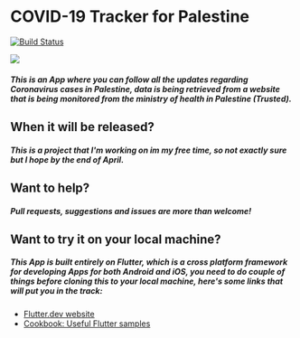 # COVID-19 Tracker for Palestine

[![Build Status](https://travis-ci.org/joemccann/dillinger.svg?branch=master)](https://travis-ci.org/joemccann/dillinger)

![](https://pandao.github.io/editor.md/images/logos/editormd-logo-180x180.png)

##### This is an App where you can follow all the updates regarding Coronavirus cases in Palestine, data is being retrieved from a website that is being monitored from the ministry of health in Palestine (Trusted).

## When it will be released?
##### This is a project that I'm working on im my free time, so not exactly sure but I hope by the end of April.

## Want to help?
##### Pull requests, suggestions and issues are more than welcome!


## Want to try it on your local machine?
##### This App is built entirely on Flutter, which is a cross platform framework for developing Apps for both Android and iOS, you need to do couple of things before cloning this to your local machine, here's some links that will put you in the track:
- [Flutter.dev website](https://flutter.dev/)
- [Cookbook: Useful Flutter samples](https://flutter.dev/docs/cookbook)

